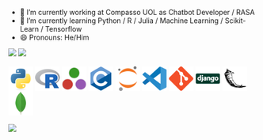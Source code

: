 - 🔭 I’m currently working at Compasso UOL as Chatbot Developer / RASA
- 🌱 I’m currently learning Python / R / Julia / Machine Learning / Scikit-Learn / Tensorflow
- 😄 Pronouns: He/Him

 <div>
  <img height="150em" src="https://github-readme-stats.vercel.app/api?username=victorbalbinoaraujo&show_icons=true&theme=radical&include_all_commits=true&count_private=true"/>
  <img height="150em" src="https://github-readme-stats.vercel.app/api/top-langs/?username=victorbalbinoaraujo&layout=compact&langs_count=7&theme=radical"/>
</div>
 
<div style="display: inline_block"><br>
  <img align="center" alt="Python" height="50" width="50" src="https://raw.githubusercontent.com/devicons/devicon/master/icons/python/python-original.svg">
  <img align="center" alt="R" height="50" width="50" src="https://raw.githubusercontent.com/devicons/devicon/master/icons/r/r-original.svg">
  <img align="center" alt="Julia" height="50" width="50" src="https://raw.githubusercontent.com/devicons/devicon/master/icons/julia/julia-original.svg">
  <img align="center" alt="C" height="50" width="50" src="https://raw.githubusercontent.com/devicons/devicon/master/icons/c/c-original.svg">
  <img align="center" alt="Jupyter" height="50" width="50" src="https://raw.githubusercontent.com/devicons/devicon/master/icons/jupyter/jupyter-original.svg">
  <img align="center" alt="VSCode" height="50" width="50" src="https://raw.githubusercontent.com/devicons/devicon/master/icons/vscode/vscode-original.svg">
  <img align="center" alt="GIT" height="50" width="50" src="https://raw.githubusercontent.com/devicons/devicon/master/icons/git/git-original.svg">
  <img align="center" alt="Django" height="50" width="50" src="https://raw.githubusercontent.com/devicons/devicon/master/icons/django/django-original.svg">
  <img align="center" alt="Flask" height="50" width="50" src="https://raw.githubusercontent.com/devicons/devicon/master/icons/flask/flask-original.svg">
  <img align="center" alt="MongoDB" height="50" width="50" src="https://raw.githubusercontent.com/devicons/devicon/master/icons/mongodb/mongodb-original.svg">

</div>
<br>
<div>
  <a href="https://www.linkedin.com/in/victor-balbino-156b81208/" target="_blank"><img src="https://img.shields.io/badge/-LinkedIn-%230077B5?style=for-the-badge&logo=linkedin&logoColor=white" target="_blank"></a> 
</div>
